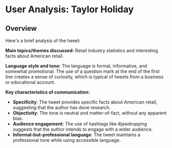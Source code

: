 # User Analysis: Taylor Holiday

## Overview

Here's a brief analysis of the tweet:

**Main topics/themes discussed:** Retail industry statistics and interesting facts about American retail.

**Language style and tone:** The language is formal, informative, and somewhat promotional. The use of a question mark at the end of the first line creates a sense of curiosity, which is typical of tweets from a business or educational account.

**Key characteristics of communication:**

* **Specificity**: The tweet provides specific facts about American retail, suggesting that the author has done research.
* **Objectivity**: The tone is neutral and matter-of-fact, without any apparent bias.
* **Audience engagement**: The use of hashtags like #jawdropping suggests that the author intends to engage with a wider audience.
* **Informal-but-professional language**: The tweet maintains a professional tone while using accessible language.